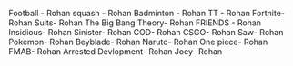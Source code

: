 Football - Rohan
squash - Rohan
Badminton - Rohan
TT - Rohan
Fortnite- Rohan
Suits- Rohan
The Big Bang Theory- Rohan
FRIENDS - Rohan
Insidious- Rohan
Sinister- Rohan
COD- Rohan
CSGO- Rohan
Saw- Rohan
Pokemon- Rohan
Beyblade- Rohan
Naruto- Rohan
One piece- Rohan
FMAB- Rohan
Arrested Devlopment- Rohan
Joey- Rohan
